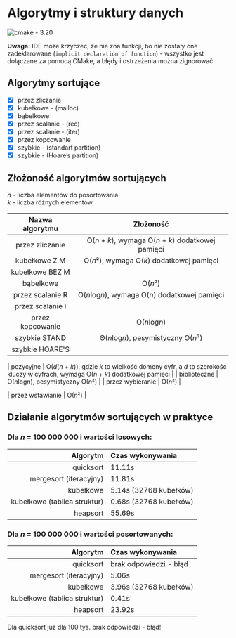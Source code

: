 # Algorytmy i struktury danych

![cmake - 3.20](https://img.shields.io/badge/cmake-3.20-success)

**Uwaga:** IDE może krzyczeć, że nie zna funkcji, bo nie zostały one zadeklarowane
(`implicit declaration of function`) - wszystko jest dołączane za pomocą CMake,
a błędy i ostrzeżenia można zignorować.

## Algorytmy sortujące

- [x] przez zliczanie
- [x] kubełkowe         - (malloc)
- [x] bąbelkowe
- [x] przez scalanie    - (rec)
- [x] przez scalanie    - (iter)
- [x] przez kopcowanie
- [x] szybkie           - (standart partition)
- [x] szybkie           - (Hoare’s partition)

## Złożoność algorytmów sortujących

*n* - liczba elementów do posortowania\
*k* - liczba różnych elementów

| Nazwa algorytmu  |                                                             Złożoność                                                             |
| :--------------: | :-------------------------------------------------------------------------------------------------------------------------------: |
| przez zliczanie  |                                       O(*n* + *k*), wymaga O(*n* + *k*) dodatkowej pamięci                                        |
|  kubełkowe  Z  M |                                             O(*n*²), wymaga O(*k*) dodatkowej pamięci                                             |
|  kubełkowe BEZ M |                                                                                                                                   |
|    bąbelkowe     |                                                              O(*n*²)                                                              |
| przez scalanie R |                                          O(*n*log*n*), wymaga O(*n*) dodatkowej pamięci                                           |
| przez scalanie I |                                                                                                                                   |
| przez kopcowanie |                                                           O(*n*log*n*)                                                            |
| szybkie  STAND   |                                                Θ(*n*log*n*), pesymistyczny O(*n*²)                                                |
| szybkie HOARE'S  |                                                                                                                                   |

|    pozycyjne     | O(*d*(*n* + *k*)), gdzie *k* to wielkość domeny cyfr, a *d* to szerokość kluczy w cyfrach, wymaga O(*n* + *k*) dodatkowej pamięci |
|   biblioteczne   |                                                O(*n*log*n*), pesymistyczny O(*n*²)                                                |
| przez wybieranie |                                                              O(*n*²)                                                              |


| przez wstawianie |                                                              O(*n*²)                                                              |

## Działanie algorytmów sortujących w praktyce

### Dla *n* = 100 000 000 i wartości losowych:

|                     Algorytm | Czas wykonywania       |
| ---------------------------: | :--------------------- |
|                    quicksort | 11.11s                 |
|       mergesort (iteracyjny) | 11.81s                 |
|                    kubełkowe | 5.14s (32768 kubełków) |
| kubełkowe (tablica struktur) | 0.68s (32768 kubełków) |
|                     heapsort | 55.69s                 |

### Dla *n* = 100 000 000 i wartości posortowanych:

|                     Algorytm | Czas wykonywania       |
| ---------------------------: | :--------------------- |
|                    quicksort | brak odpowiedzi - błąd |
|       mergesort (iteracyjny) | 5.06s                  |
|                    kubełkowe | 3.96s (32768 kubełków) |
| kubełkowe (tablica struktur) | 0.41s                  |
|                     heapsort | 23.92s                 |

Dla quicksort juz dla 100 tys. brak odpowiedzi - błąd!

